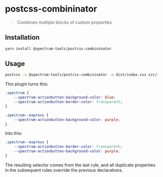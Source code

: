 # postcss-combininator

> Combines multiple blocks of custom properties

## Installation

```sh
yarn install @spectrum-tools/postcss-combininator
```

## Usage

```sh
postcss -u @spectrum-tools/postcss-combininator -o dist/index.css src/index.css
```

This plugin turns this:

```css
.spectrum {
	--spectrum-actionbutton-background-color: blue;
	--spectrum-actionbutton-border-color: transparent;
}

.spectrum--express {
	--spectrum-actionbutton-background-color: purple;
}
```

Into this:

```css
.spectrum--express {
	--spectrum-actionbutton-border-color: transparent;
	--spectrum-actionbutton-background-color: purple;
}
```

The resulting selector comes from the last rule, and all duplicate properties in the subsequent rules override the previous declarations.

